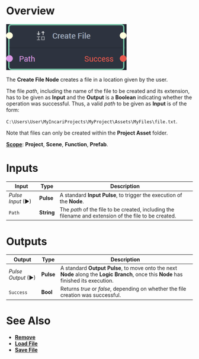 # Overview

![The Create File Node.](../../.gitbook/assets/createfilenode20241.png)

The **Create File Node** creates a file in a location given by the user. 

The file _path_, including the name of the file to be created and its extension, has to be given as **Input** and the **Output** is a **Boolean** indicating whether the operation was successful. Thus, a valid *path* to be given as **Input** is of the form:

 `C:\Users\User\MyIncariProjects\MyProject\Assets\MyFiles\file.txt`.

Note that files can only be created within the **Project Asset** folder.

[**Scope**](../overview.md#scopes): **Project**, **Scene**, **Function**, **Prefab**.

# Inputs

|Input|Type|Description|
|---|---|---|
|*Pulse Input* (►)|**Pulse**|A standard **Input Pulse**, to trigger the execution of the **Node**.|
| `Path` | **String** | The *path* of the file to be created, including the filename and extension of the file to be created.  |

# Outputs

|Output|Type|Description|
|---|---|---|
|*Pulse Output* (►)|**Pulse**|A standard **Output Pulse**, to move onto the next **Node** along the **Logic Branch**, once this **Node** has finished its execution.|
| `Success` | **Bool** | Returns _true_ or _false_, depending on whether the file creation was successful.  |

# See Also

* [**Remove**](remove.md)
* [**Load File**](loadfile.md)
* [**Save File**](savefile.md)


